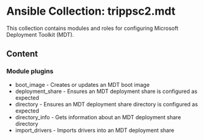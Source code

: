 # Ansible Collection: trippsc2.mdt

This collection contains modules and roles for configuring Microsoft Deployment Toolkit (MDT).

## Content

### Module plugins

- boot_image - Creates or updates an MDT boot image
- deployment_share - Ensures an MDT deployment share is configured as expected
- directory - Ensures an MDT deployment share directory is configured as expected
- directory_info - Gets information about an MDT deployment share directory
- import_drivers - Imports drivers into an MDT deployment share
